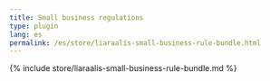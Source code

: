 ```yaml
---
title: Small business regulations
type: plugin
lang: es
permalink: /es/store/liaraalis-small-business-rule-bundle.html
---
```


{% include store/liaraalis-small-business-rule-bundle.md %}
